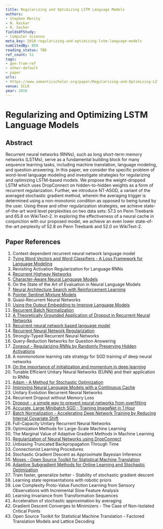 ```yaml
---
title: Regularizing and Optimizing LSTM Language Models
authors:
- Stephen Merity
- N. Keskar
- R. Socher
fieldsOfStudy:
- Computer Science
meta_key: 2018-regularizing-and-optimizing-lstm-language-models
numCitedBy: 859
reading_status: TBD
ref_count: 51
tags:
- gen-from-ref
- other-default
- paper
urls:
- https://www.semanticscholar.org/paper/Regularizing-and-Optimizing-LSTM-Language-Models-Merity-Keskar/58c6f890a1ae372958b7decf56132fe258152722?sort=total-citations
venue: ICLR
year: 2018
---
```


# Regularizing and Optimizing LSTM Language Models

## Abstract

Recurrent neural networks (RNNs), such as long short-term memory networks (LSTMs), serve as a fundamental building block for many sequence learning tasks, including machine translation, language modeling, and question answering. In this paper, we consider the specific problem of word-level language modeling and investigate strategies for regularizing and optimizing LSTM-based models. We propose the weight-dropped LSTM which uses DropConnect on hidden-to-hidden weights as a form of recurrent regularization. Further, we introduce NT-ASGD, a variant of the averaged stochastic gradient method, wherein the averaging trigger is determined using a non-monotonic condition as opposed to being tuned by the user. Using these and other regularization strategies, we achieve state-of-the-art word level perplexities on two data sets: 57.3 on Penn Treebank and 65.8 on WikiText-2. In exploring the effectiveness of a neural cache in conjunction with our proposed model, we achieve an even lower state-of-the-art perplexity of 52.8 on Penn Treebank and 52.0 on WikiText-2.

## Paper References

1. Context dependent recurrent neural network language model
2. [Tying Word Vectors and Word Classifiers - A Loss Framework for Language Modeling](2017-tying-word-vectors-and-word-classifiers-a-loss-framework-for-language-modeling.md)
3. Revisiting Activation Regularization for Language RNNs
4. [Recurrent Highway Networks](2017-recurrent-highway-networks.md)
5. [Character-Aware Neural Language Models](2016-character-aware-neural-language-models.md)
6. On the State of the Art of Evaluation in Neural Language Models
7. [Neural Architecture Search with Reinforcement Learning](2017-neural-architecture-search-with-reinforcement-learning.md)
8. [Pointer Sentinel Mixture Models](2017-pointer-sentinel-mixture-models.md)
9. Quasi-Recurrent Neural Networks
10. [Using the Output Embedding to Improve Language Models](2017-using-the-output-embedding-to-improve-language-models.md)
11. [Recurrent Batch Normalization](2017-recurrent-batch-normalization.md)
12. [A Theoretically Grounded Application of Dropout in Recurrent Neural Networks](2016-a-theoretically-grounded-application-of-dropout-in-recurrent-neural-networks.md)
13. [Recurrent neural network based language model](2010-recurrent-neural-network-based-language-model.md)
14. [Recurrent Neural Network Regularization](2014-recurrent-neural-network-regularization.md)
15. Strongly-Typed Recurrent Neural Networks
16. Query-Reduction Networks for Question Answering
17. [Zoneout - Regularizing RNNs by Randomly Preserving Hidden Activations](2017-zoneout-regularizing-rnns-by-randomly-preserving-hidden-activations.md)
18. A nonmonotone learning rate strategy for SGD training of deep neural networks
19. [On the importance of initialization and momentum in deep learning](2013-on-the-importance-of-initialization-and-momentum-in-deep-learning.md)
20. Tunable Efficient Unitary Neural Networks (EUNN) and their application to RNNs
21. [Adam - A Method for Stochastic Optimization](2015-adam-a-method-for-stochastic-optimization.md)
22. [Improving Neural Language Models with a Continuous Cache](2017-improving-neural-language-models-with-a-continuous-cache.md)
23. Unitary Evolution Recurrent Neural Networks
24. Recurrent Dropout without Memory Loss
25. [Dropout - a simple way to prevent neural networks from overfitting](2014-dropout-a-simple-way-to-prevent-neural-networks-from-overfitting.md)
26. [Accurate, Large Minibatch SGD - Training ImageNet in 1 Hour](2017-accurate-large-minibatch-sgd-training-imagenet-in-1-hour.md)
27. [Batch Normalization - Accelerating Deep Network Training by Reducing Internal Covariate Shift](2015-batch-normalization-accelerating-deep-network-training-by-reducing-internal-covariate-shift.md)
28. Full-Capacity Unitary Recurrent Neural Networks
29. Optimization Methods for Large-Scale Machine Learning
30. The Marginal Value of Adaptive Gradient Methods in Machine Learning
31. [Regularization of Neural Networks using DropConnect](2013-regularization-of-neural-networks-using-dropconnect.md)
32. Unbiasing Truncated Backpropagation Through Time
33. Connectionist Learning Procedures
34. Stochastic Gradient Descent as Approximate Bayesian Inference
35. [Moses - Open Source Toolkit for Statistical Machine Translation](2007-moses-open-source-toolkit-for-statistical-machine-translation.md)
36. [Adaptive Subgradient Methods for Online Learning and Stochastic Optimization](2010-adaptive-subgradient-methods-for-online-learning-and-stochastic-optimization.md)
37. Train faster, generalize better - Stability of stochastic gradient descent
38. Learning state representations with robotic priors
39. Low Complexity Proto-Value Function Learning from Sensory Observations with Incremental Slow Feature Analysis
40. Learning Invariance from Transformation Sequences
41. Acceleration of stochastic approximation by averaging
42. Gradient Descent Converges to Minimizers - The Case of Non-Isolated Critical Points
43. Open Source Toolkit for Statistical Machine Translation - Factored Translation Models and Lattice Decoding
